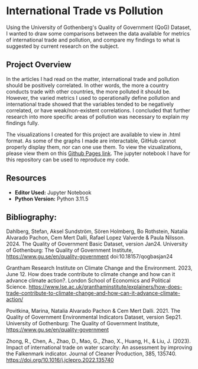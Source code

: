 # International Trade vs Pollution
Using the University of Gothenberg's Quality of Government (QoG) Dataset, I wanted to draw some comparisons between the data available for metrics of international trade and pollution, and compare my findings to what is suggested by current research on the subject.

## Project Overview
In the articles I had read on the matter, international trade and pollution should be positively correlated. In other words, the more a country conducts trade with other countries, the more polluted it should be. However, the varied metrics I used to operationally define pollution and international trade showed that the variables tended to be negatively correlated, or have weak/non-existent correlations. I concluded that further research into more specific areas of pollution was necessary to explain my findings fully.

The visualizations I created for this project are available to view in .html format. As some of the graphs I made are interactable, GitHub cannot properly display them, nor can one use them. To view the vizualizations, please view them on this [Github Pages link](https://willdemelo.github.io/International_Trade_vs_Pollution/website/). The jupyter notebook I have for this repository can be used to reproduce my code.

## Resources
- **Editor Used:**  Jupyter Notebook
- **Python Version:** Python 3.11.5

## Bibliography:

Dahlberg, Stefan, Aksel Sundström, Sören Holmberg, Bo Rothstein, Natalia Alvarado Pachon, Cem Mert Dalli, Rafael Lopez Valverde & Paula Nilsson. 2024. The Quality of Government Basic Dataset, version Jan24. University of Gothenburg: The Quality of Government Institute, https://www.gu.se/en/quality-government doi:10.18157/qogbasjan24

Grantham Research Institute on Climate Change and the Environment. 2023, June 12. How does trade contribute to climate change and how can it advance climate action?. London School of Economics and Political Science. https://www.lse.ac.uk/granthaminstitute/explainers/how-does-trade-contribute-to-climate-change-and-how-can-it-advance-climate-action/

Povitkina, Marina, Natalia Alvarado Pachon & Cem Mert Dalli. 2021. The Quality of Government Environmental Indicators Dataset, version Sep21. University of Gothenburg: The Quality of Government Institute, https://www.gu.se/en/quality-government

Zhong, R., Chen, A., Zhao, D., Mao, G., Zhao, X., Huang, H., & Liu, J. (2023). Impact of international trade on water scarcity: An assessment by improving the Falkenmark indicator. Journal of Cleaner Production, 385, 135740. https://doi.org/10.1016/j.jclepro.2022.135740
